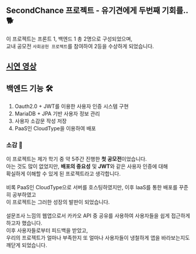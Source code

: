 ﻿## SecondChance 프로젝트 - 유기견에게 두번째 기회를.. 🐕

이 프로젝트는 프론트 1, 백엔드 1 총 2명으로 구성되었으며, <br>
교내 공모전 `사회공헌 프로젝트`를 참여하여 2등을 수상하게 되었습니다.

## [시연 영상](https://www.youtube.com/shorts/jXJw5LUQXG8)

## 백엔드 기능 🛠
1. Oauth2.0 + JWT를 이용한 사용자 인증 시스템 구현
2. MariaDB + JPA 기반 사용자 정보 관리
3. 사용자 소감문 작성 저장
4. PaaS인 CloudType을 이용하여 배포

### 소감 📕
 이 프로젝트는 제가 학기 중 약 5주간 진행한 **첫 공모전**이었습니다. <br>
아는 것도 많이 없었지만, **배포의 중요성** 및 **JWT**와 같은 사용자 인증에 대해<br>
확실하게 이해할 수 있게 된 프로젝트라고 생각합니다.<br><br>
비록 PaaS인 CloudType으로 서버를 호스팅하였지만, 이후 IaaS를 통한 배포를 꾸준히 공부하였고<br>
이 프로젝트는 그러한 성장의 발판이 되었습니다.<br><br>
설문조사 느낌의 웹앱으로서 카카오 API 중 공유를 사용하여 사용자들을 쉽게 접근하게 하고자 했습니다.<br>
이후 사용자들로부터 피드백을 받았고, <br>
우리의 프로젝트가 얼마나 부족한지 또 얼마나 사용자들이 냉철하게 앱을 바라보는지도 깨닫게 되었습니다.
